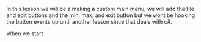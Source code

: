 In this lesson we will be a making a custom main menu, we will add the file and edit buttons and the min, max, and exit button but we wont be hooking the button events up until another lesson since that deals with c#.

When we start 


